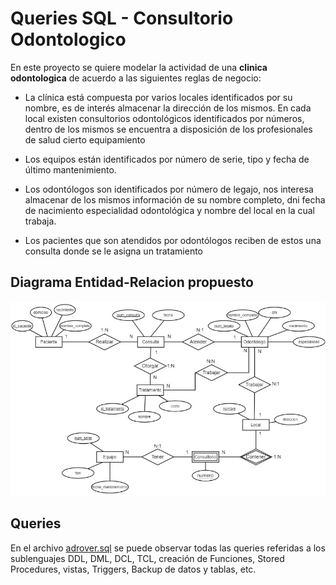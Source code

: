 # Queries SQL - Consultorio Odontologico

En este proyecto se quiere modelar la actividad de una **clinica odontologica**
de acuerdo a las siguientes reglas de negocio:

- La clínica está compuesta por varios locales identificados por su nombre, es de interés almacenar la dirección de los mismos. En cada local existen consultorios odontológicos identificados por números, dentro de los mismos se encuentra a disposición de los profesionales de salud cierto equipamiento

* Los equipos están identificados por número de serie, tipo y fecha de último mantenimiento.

- Los odontólogos son identificados por número de legajo, nos interesa almacenar de los mismos información de su nombre completo, dni fecha de nacimiento especialidad odontológica y nombre del local en la cual trabaja.

* Los pacientes que son atendidos por odontólogos reciben de estos una consulta donde se le asigna un tratamiento

## Diagrama Entidad-Relacion propuesto

![diagrama](./utils/der-odontol.jpg)

## Queries

En el archivo
[adrover.sql](https://github.com/adroverseba/consultorio-odontologico-queries-SQL/blob/main/adrover.sql)
se puede observar todas las queries referidas a los sublenguajes DDL, DML, DCL, TCL, creación de Funciones, Stored Procedures, vistas, Triggers, Backup de datos y tablas, etc.
